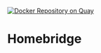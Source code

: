 [![Docker Repository on Quay](https://quay.io/repository/v1k0d3n/homebridge/status "Docker Repository on Quay")](https://quay.io/repository/v1k0d3n/homebridge)

# Homebridge
